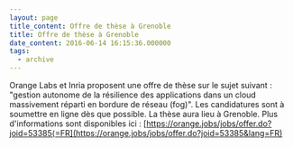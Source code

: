 ```yaml
---
layout: page
title_content: Offre de thèse à Grenoble
title: Offre de thèse à Grenoble
date_content: 2016-06-14 16:15:36.000000
tags:
  - archive
---
```

Orange Labs et Inria proposent une offre de thèse sur le sujet suivant :
"gestion autonome de la résilience des applications dans un cloud massivement
réparti en bordure de réseau (fog)". Les candidatures sont à soumettre en
ligne dès que possible. La thèse aura lieu à Grenoble. Plus d'informations
sont disponibles ici :
[https://orange.jobs/jobs/offer.do?joid=53385⟨=FR](https://orange.jobs/jobs/offer.do?joid=53385&lang=FR)

